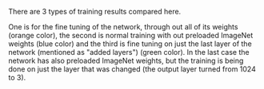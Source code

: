There are 3 types of training results compared here.

One is for the fine tuning of the network, through out all of its weights (orange color), 
the second is normal training with out preloaded ImageNet weights (blue color)
and the third is fine tuning on just the last layer of the network (mentioned as "added layers") (green color). 
In the last case the network has also preloaded ImageNet weights, but the training is being done on just the layer that was changed (the output layer turned from 1024 to 3).

